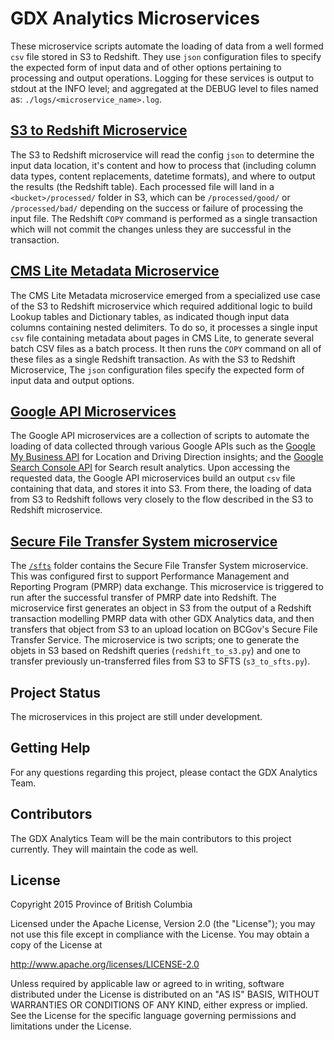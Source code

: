 # GDX Analytics Microservices

These microservice scripts automate the loading of data from a well formed `csv` file stored in S3 to Redshift. They use `json` configuration files to specify the expected form of input data and of other options pertaining to processing and output operations. Logging for these services is output to stdout at the INFO level; and aggregated at the DEBUG level to files named as: `./logs/<microservice_name>.log`.

## [S3 to Redshift Microservice](./s3_to_redshift)

The S3 to Redshift microservice will read the config `json` to determine the input data location, it's content and how to process that (including column data types, content replacements, datetime formats), and where to output the results (the Redshift table). Each processed file will land in a `<bucket>/processed/` folder in S3, which can be `/processed/good/` or `/processed/bad/` depending on the success or failure of processing the input file. The Redshift `COPY` command is performed as a single transaction which will not commit the changes unless they are successful in the transaction.

## [CMS Lite Metadata Microservice](./cmslitemetadata_to_redshift)

The CMS Lite Metadata microservice emerged from a specialized use case of the S3 to Redshift microservice which required additional logic to build Lookup tables and Dictionary tables, as indicated though input data columns containing nested delimiters. To do so, it processes a single input `csv` file containing metadata about pages in CMS Lite, to generate several batch CSV files as a batch process. It then runs the `COPY` command on all of these files as a single Redshift transaction. As with the S3 to Redshift Microservice, The `json` configuration files specify the expected form of input data and output options.

## [Google API Microservices](./google-api)

The Google API microservices are a collection of scripts to automate the loading of data collected through various Google APIs such as the [Google My Business API](https://developers.google.com/my-business/) for Location and Driving Direction insights; and the [Google Search Console API](https://developers.google.com/webmaster-tools/) for Search result analytics. Upon accessing the requested data, the Google API microservices build an output `csv` file containing that data, and stores it into S3. From there, the loading of data from S3 to Redshift follows very closely to the flow described in the S3 to Redshift microservice.

## [Secure File Transfer System microservice](./sfts)

The [`/sfts`](./sfts) folder contains the Secure File Transfer System microservice. This was configured first to support Performance Management and Reporting Program (PMRP) data exchange. This microservice is triggered to run after the successful transfer of PMRP date into Redshift. The microservice first generates an object in S3 from the output of a Redshift transaction modelling PMRP data with other GDX Analytics data, and then transfers that object from S3 to an upload location on BCGov's Secure File Transfer Service. The microservice is two scripts; one to generate the objets in S3 based on Redshift queries (`redshift_to_s3.py`) and one to transfer previously un-transferred files from S3 to SFTS (`s3_to_sfts.py`).

## Project Status

The microservices in this project are still under development.

## Getting Help

For any questions regarding this project, please contact the GDX Analytics Team.

## Contributors

The GDX Analytics Team will be the main contributors to this project currently. They will maintain the code as well.

## License

Copyright 2015 Province of British Columbia

Licensed under the Apache License, Version 2.0 (the "License");
you may not use this file except in compliance with the License.
You may obtain a copy of the License at

   http://www.apache.org/licenses/LICENSE-2.0

Unless required by applicable law or agreed to in writing, software
distributed under the License is distributed on an "AS IS" BASIS,
WITHOUT WARRANTIES OR CONDITIONS OF ANY KIND, either express or implied.
See the License for the specific language governing permissions and limitations under the License.
